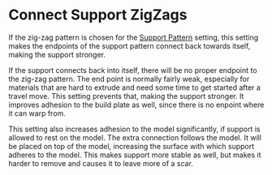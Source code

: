 Connect Support ZigZags
====
If the zig-zag pattern is chosen for the [Support Pattern](support_pattern.md) setting, this setting makes the endpoints of the support pattern connect back towards itself, making the support stronger.

If the support connects back into itself, there will be no proper endpoint to the zig-zag pattern. The end point is normally fairly weak, especially for materials that are hard to extrude and need some time to get started after a travel move. This setting prevents that, making the support stronger. It improves adhesion to the build plate as well, since there is no enpoint where it can warp from.

This setting also increases adhesion to the model significantly, if support is allowed to rest on the model. The extra connection follows the model. It will be placed on top of the model, increasing the surface with which support adheres to the model. This makes support more stable as well, but makes it harder to remove and causes it to leave more of a scar.